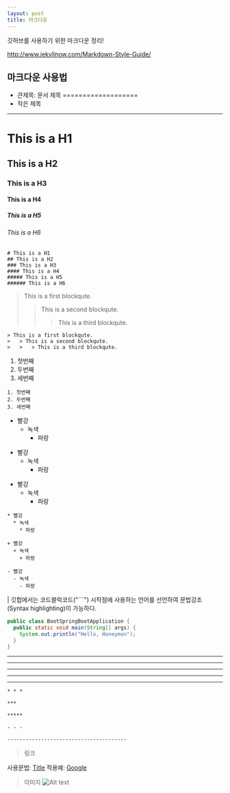 ```yaml
---
layout: post
title: 마크다운
---
```



깃허브를 사용하기 위한 마크다운 정리!




http://www.jekyllnow.com/Markdown-Style-Guide/

## 마크다운 사용법
- 큰제목: 문서 제목
===================
- 작은 제목
-------------------

# This is a H1
## This is a H2
### This is a H3
#### This is a H4
##### This is a H5
###### This is a H6

```
# This is a H1
## This is a H2
### This is a H3
#### This is a H4
##### This is a H5
###### This is a H6
```

> This is a first blockqute.
>	> This is a second blockqute.
>	>	> This is a third blockqute.

```
> This is a first blockqute.
>	> This is a second blockqute.
>	>	> This is a third blockqute.
```

1. 첫번째
2. 두번째
3. 세번째

```
1. 첫번째
2. 두번째
3. 세번째
```

* 빨강
  * 녹색
    * 파랑

+ 빨강
  + 녹색
    + 파랑

- 빨강
  - 녹색
    - 파랑

```
* 빨강
  * 녹색
    * 파랑

+ 빨강
  + 녹색
    + 파랑

- 빨강
  - 녹색
    - 파랑
```



| 깃헙에서는 코드블럭코드("```") 시작점에 사용하는 언어를 선언하여 문법강조(Syntax highlighting)이 가능하다.


```java
public class BootSpringBootApplication {
  public static void main(String[] args) {
    System.out.println("Hello, Honeymon");
  }
}
```


* * *

***

*****

- - -

---------------------------------------

```
* * *

***

*****

- - -

---------------------------------------
```

> 링크

사용문법: [Title](link)
적용예: [Google](https://google.com, "google link")

> 이미지 
![Alt text](/path/to/img.jpg)